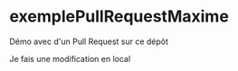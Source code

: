 # exemplePullRequestMaxime
Démo avec d'un Pull Request sur ce dépôt

Je fais une modification en local
